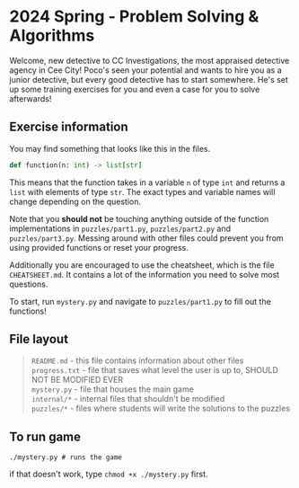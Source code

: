 # 2024 Spring - Problem Solving & Algorithms

Welcome, new detective to CC Investigations, the most appraised detective agency
in Cee City! Poco's seen your potential and wants to hire you as a junior
detective, but every good detective has to start somewhere. He's set up some
training exercises for you and even a case for you to solve afterwards!

## Exercise information

You may find something that looks like this in the files.

```py
def function(n: int) -> list[str]
```

This means that the function takes in a variable ``n`` of type ``int`` and returns a ``list`` with elements of type ``str``. The exact types and variable names will change depending on the question.

Note that you **should not** be touching anything outside of the function implementations
in ``puzzles/part1.py``, ``puzzles/part2.py`` and ``puzzles/part3.py``. Messing around with other
files could prevent you from using provided functions or reset your progress. 

Additionally you are encouraged to use the cheatsheet, which is the file
``CHEATSHEET.md``. It contains a lot of the information you need to solve most
questions.

To start, run ``mystery.py`` and navigate to ``puzzles/part1.py`` to fill out the functions!

## File layout

> `README.md` - this file contains information about other files \
> `progress.txt` - file that saves what level the user is up to, SHOULD NOT BE MODIFIED EVER \
> `mystery.py` - file that houses the main game \
> `internal/*` - internal files that shouldn't be modified \
> `puzzles/*` - files where students will write the solutions to the puzzles

## To run game

```shell
./mystery.py # runs the game
```

if that doesn't work, type `chmod +x ./mystery.py` first.
